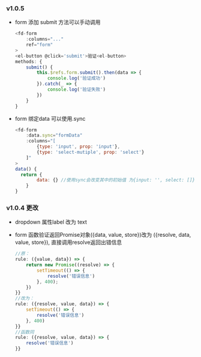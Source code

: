 ### v1.0.5 

* form 添加 submit 方法可以手动调用

  ```js
  <fd-form
      :columns="..."
      ref="form"
  >
  <el-button @click='submit'>验证<el-button>
  methods: {
      submit() {
          this.$refs.form.submit().then(data => {
              console.log('验证成功')
          }).catch(_ => {
              console.log('验证失败')
          })
      }
  }
  ```

  

* form 绑定data 可以使用.sync

  ```js
  <fd-form
      :data.sync="formData"
      :columns="[
          {type: 'input', prop: 'input'},
          {type: 'select-mutiple', prop: 'select'}
      ]"
  >
  data() {
  	return {
          data: {} //使用sync会改变其中的初始值 为{input: '', select: []}
      }        
  }
  ```

  

### v1.0.4 更改

* dropdown 属性label 改为 text

* form 函数验证返回Promise对象({data, value, store})改为 ({resolve, data, value, store}), 直接调用resolve返回出错信息

  ```js
  //原：
  rule: ({value, data}) => { 
      return new Promise((resolve) => {
          setTimeout(() => {
              resolve('错误信息')
          }, 400);
      })
  }}
  //改为：
  rule: ({resolve, value, data}) => {  
      setTimeout(() => {
          resolve('错误信息')
      }, 400)  
  }}
  //函数同
  rule: ({resolve, value, data}) => {   
      resolve('错误信息') 
  }}
  ```

​      